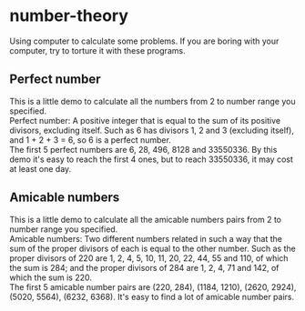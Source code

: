# number-theory
Using computer to calculate some problems. If you are boring with your computer, try to torture it with these programs.
  
## Perfect number
This is a little demo to calculate all the numbers from 2 to number range you specified.  
Perfect number: A positive integer that is equal to the sum of its positive divisors, excluding itself.  Such as 6 has divisors 1, 2 and 3 (excluding itself), and 1 + 2 + 3 = 6, so 6 is a perfect number.  
The first 5 perfect numbers are 6, 28, 496, 8128 and 33550336. By this demo it's easy to reach the first 4 ones, but to reach 33550336, it may cost at least one day.  

## Amicable numbers
This is a little demo to calculate all the amicable numbers pairs from 2 to number range you specified.  
Amicable numbers: Two different numbers related in such a way that the sum of the proper divisors of each is equal to the other number. Such as the proper divisors of 220 are 1, 2, 4, 5, 10, 11, 20, 22, 44, 55 and 110, of which the sum is 284; and the proper divisors of 284 are 1, 2, 4, 71 and 142, of which the sum is 220.  
The first 5 amicable number pairs are (220, 284), (1184, 1210), (2620, 2924), (5020, 5564), (6232, 6368). It's easy to find a lot of amicable number pairs.  
